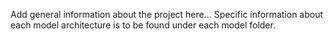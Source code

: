 Add general information about the project here... 
Specific information about each model architecture is to be found under each model folder. 

